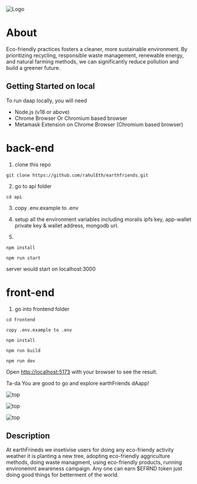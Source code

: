 ![Logo](docs/earthFriends.svg)


# About

Eco-friendly practices fosters a cleaner, more sustainable environment. By prioritizing recycling, responsible waste management, renewable energy, and natural farming methods, we can significantly reduce pollution and build a greener future.

## Getting Started on local 

To run daap locally, you will need

- Node.js (v18 or above)
- Chrome Browser Or Chromium based browser
- Metamask Extension on Chrome Browser (Chromium based browser)

# back-end

1. clone this repo

```
git clone https://github.com/rahulEth/earthfriends.git
```

2.  go to api folder

```
cd api
```

3. copy .env.example to .env 

4. setup all the environment variables including moralis ipfs key, app-wallet private key
& wallet address, mongodb url.

5. 
```
npm install

npm run start

```
server would start on localhost:3000

# front-end

1. go into frontend folder

```
cd frontend

copy .env.example to .env 

npm install

npm run build

npm run dev

```
Open [http://localhost:5173](http://localhost:5173) with your browser to see the result.


Ta-da You are good to go and explore earthFriends dAapp!

![top](./docs/dashboard.webp)


![top](./docs/mydocs.webp)


![top](./docs/receive-docs.webp)


## Description

At earthFrineds we insetivise users for doing any eco-friendy activity weather it is planting a new tree, adopting eco-friendly aggriculture methods, doing waste managment, using eco-friendly products, running environemnt awareness campaign. Any one can earn $EFRND token just doing good things for betterment of the world. 